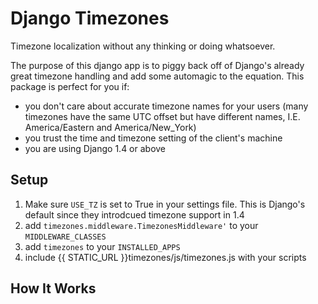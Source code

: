 Django Timezones
====================

Timezone localization without any thinking or doing whatsoever.

The purpose of this django app is to piggy back off of Django's already great timezone handling and add some automagic to the equation. This package is perfect for you if:

 - you don't care about accurate timezone names for your users (many timezones have the same UTC offset but have different names, I.E. America/Eastern and America/New_York)
 - you trust the time and timezone setting of the client's machine
 - you are using Django 1.4 or above

Setup
---------------------

 1. Make sure `USE_TZ` is set to True in your settings file. This is Django's default since they introdcued timezone support in 1.4
 2. add `timezones.middleware.TimezonesMiddleware'` to your `MIDDLEWARE_CLASSES`
 3. add `timezones` to your `INSTALLED_APPS`
 4. include {{ STATIC_URL }}timezones/js/timezones.js with your scripts 

How It Works
----------------------
